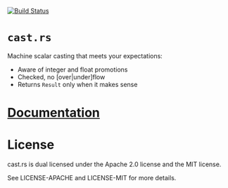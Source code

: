 [![Build Status][status]](https://travis-ci.org/japaric/cast.rs)

# `cast.rs`

Machine scalar casting that meets your expectations:

- Aware of integer and float promotions
- Checked, no [over|under]flow
- Returns `Result` only when it makes sense

# [Documentation][docs]

# License

cast.rs is dual licensed under the Apache 2.0 license and the MIT license.

See LICENSE-APACHE and LICENSE-MIT for more details.

[docs]: http://japaric.github.io/cast.rs/cast/
[status]: https://travis-ci.org/japaric/cast.rs.svg?branch=master
